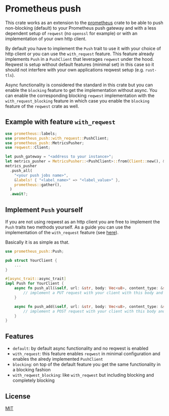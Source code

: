# Prometheus push

This crate works as an extension to the [prometheus](https://crates.io/crates/prometheus) crate to be able to push non-blocking (default) to your
Prometheus push gateway and with a less dependent setup of `reqwest` (no `openssl` for example) or with an implementation of your own http client.

By default you have to implement the `Push` trait to use it with your choice of http client or you can use the `with_request` feature.
This feature already implements `Push` in a `PushClient` that leverages `reqwest` under the hood. Reqwest is setup without default features
(minimal set) in this case so it should not interfere with your own applications reqwest setup (e.g. `rust-tls`).

Async functionality is considered the standard in this crate but you can enable the `blocking` feature to get the implementation without async. You
can enable the corresponding blocking `reqwest` implementation with the `with_request_blocking` feature in which case you enable the `blocking`
feature of the `reqwest` crate as well.

## Example with feature `with_reqwest`

```rust
use prometheus::labels;
use prometheus_push::with_request::PushClient;
use prometheus_push::MetricsPusher;
use reqwest::Client;

let push_gateway = "<address to your instance>";
let metrics_pusher = MetricsPusher::<PushClient>::from(Client::new(), &push_gateway);
metrics_pusher
  .push_all(
    "<your push jobs name>",
    &labels! { "<label_name>" => "<label_value>" },
    prometheus::gather(),
  )
  .await?;
```

## Implement `Push` yourself

If you are not using reqwest as an http client you are free to implement the `Push` traits two methods yourself. As a guide you can use the
implementation of the `with_request` feature (see [here](https://github.com/maoertel/prometheus-push/blob/7fe1946dd143f4870beb80e642b0acb7854a3cb8/src/with_request.rs)).

Basically it is as simple as that.

```rust
use prometheus_push::Push;

pub struct YourClient {
    ...
}

#[async_trait::async_trait]
impl Push for YourClient {
    async fn push_all(&self, url: &str, body: Vec<u8>, content_type: &str) -> Result<()> {
        // implement a PUT request with your client with this body and `content_type` in header
    }

    async fn push_add(&self, url: &str, body: Vec<u8>, content_type: &str) -> Result<()> {
        // implement a POST request with your client with this body and `content_type` in header
    }
}
```

## Features

- `default`: by default async functionality and no reqwest is enabled
- `with_request`: this feature enables `reqwest` in minimal configuration and enables the alredy implemented `PushClient`
- `blocking`: on top of the default feature you get the same functionality in a blocking fashion
- `with_reqwest_blocking`: like `with_reqwest` but including blocking and completely blocking

## License

[MIT](./LICENSE-MIT)
